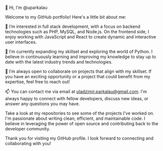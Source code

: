 
👋 Hi, I'm @uparkalau

Welcome to my GitHub portfolio! Here's a little bit about me:

👀 I’m interested in full stack development, with a focus on backend technologies such as PHP, MySQL, and Node.js. On the frontend side, I enjoy working with JavaScript and React to create dynamic and interactive user interfaces.

🌱 I’m currently expanding my skillset and exploring the world of Python. I believe in continuously learning and improving my knowledge to stay up to date with the latest industry trends and technologies.

💞️ I’m always open to collaborate on projects that align with my skillset. If you have an exciting opportunity or a project that could benefit from my expertise, feel free to reach out!

📫 You can contact me via email at uladzimir.parkalau@gmail.com. I'm always happy to connect with fellow developers, discuss new ideas, or answer any questions you may have.

Take a look at my repositories to see some of the projects I've worked on. I'm passionate about writing clean, efficient, and maintainable code. I believe in leveraging the power of open source and contributing back to the developer community.

Thank you for visiting my GitHub profile. I look forward to connecting and collaborating with you!
